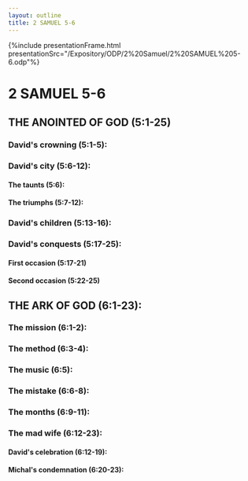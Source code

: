 ```yaml
---
layout: outline
title: 2 SAMUEL 5-6
---
```

{%include presentationFrame.html presentationSrc="/Expository/ODP/2%20Samuel/2%20SAMUEL%205-6.odp"%}

# 2 SAMUEL 5-6
## THE ANOINTED OF GOD (5:1-25) 
###  David\'s crowning (5:1-5): 
###  David\'s city (5:6-12): 
####  The taunts (5:6): 
####  The triumphs (5:7-12): 
###  David\'s children (5:13-16): 
###  David\'s conquests (5:17-25): 
####  First occasion (5:17-21) 
####  Second occasion (5:22-25) 
## THE ARK OF GOD (6:1-23): 
###  The mission (6:1-2): 
###  The method (6:3-4): 
###  The music (6:5): 
###  The mistake (6:6-8): 
###  The months (6:9-11): 
###  The mad wife (6:12-23): 
####  David\'s celebration (6:12-19): 
####  Michal\'s condemnation (6:20-23): 
